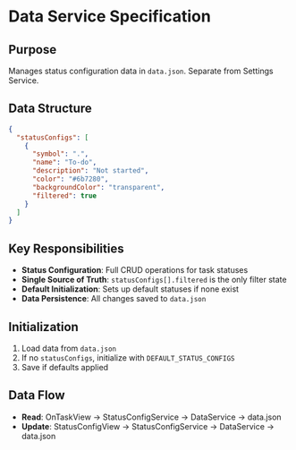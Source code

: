 # Data Service Specification

## Purpose
Manages status configuration data in `data.json`. Separate from Settings Service.

## Data Structure
```json
{
  "statusConfigs": [
    {
      "symbol": ".",
      "name": "To-do", 
      "description": "Not started",
      "color": "#6b7280",
      "backgroundColor": "transparent",
      "filtered": true
    }
  ]
}
```

## Key Responsibilities
- **Status Configuration**: Full CRUD operations for task statuses
- **Single Source of Truth**: `statusConfigs[].filtered` is the only filter state
- **Default Initialization**: Sets up default statuses if none exist
- **Data Persistence**: All changes saved to `data.json`

## Initialization
1. Load data from `data.json`
2. If no `statusConfigs`, initialize with `DEFAULT_STATUS_CONFIGS`
3. Save if defaults applied

## Data Flow
- **Read**: OnTaskView → StatusConfigService → DataService → data.json
- **Update**: StatusConfigView → StatusConfigService → DataService → data.json
